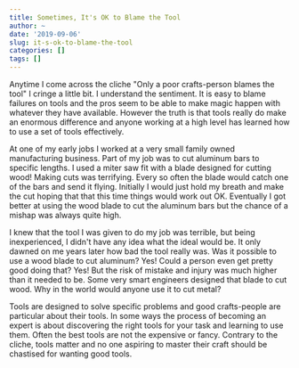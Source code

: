 ```yaml
---
title: Sometimes, It's OK to Blame the Tool
author: ~
date: '2019-09-06'
slug: it-s-ok-to-blame-the-tool
categories: []
tags: []
---
```



Anytime I come across the cliche "Only a poor crafts-person blames the tool" I cringe a little bit. I understand the sentiment. It is easy to blame failures on tools and the pros seem to be able to make magic happen with whatever they have available. However the truth is that tools really do make an enormous difference and anyone working at a high level has learned how to use a set of tools effectively.

At one of my early jobs I worked at a very small family owned manufacturing business. Part of my job was to cut aluminum bars to specific lengths. I used a miter saw fit with a blade designed for cutting wood! Making cuts was terrifying. Every so often the blade would catch one of the bars and send it flying. Initially I would just hold my breath and make the cut hoping that that this time things would work out OK. Eventually I got better at using the wood blade to cut the aluminum bars but the chance of a mishap was always quite high.

I knew that the tool I was given to do my job was terrible, but being inexperienced, I didn't have any idea what the ideal would be. It only dawned on me years later how bad the tool really was. Was it possible to use a wood blade to cut aluminum? Yes! Could a person even get pretty good doing that? Yes! But the risk of mistake and injury was much higher than it needed to be. Some very smart engineers  designed that blade to cut wood. Why in the world would anyone use it to cut metal?

Tools are designed to solve specific problems and good crafts-people are particular about their tools. In some ways the process of becoming an expert is about discovering the right tools for your task and learning to use them. Often the best tools are not the expensive or fancy. Contrary to the cliche, tools matter and no one aspiring to master their craft should be chastised for wanting good tools. 








